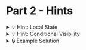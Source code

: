 # Part 2 - Hints

<details>
<summary>💡 Hint: Local State </summary>

If a state is only needed in one component, it should be
kept local inside of that specific component.

```jsx
// bad:
function App() {
  const [showDetails,setShowDetails] = useState(false)
  //...

  <MyComponent showDetails={showDetails} />
}
```

```jsx
// better:
function MyComponent() {
  const [showDetails, setShowDetails] = useState(false);
  //...

  return showDetails ? <MyDetails /> : <MyPreview />;
}
```

</details>

<details>
<summary>💡 Hint: Conditional Visibility </summary>

You can use `ternary operators` inside your jsx:

```jsx
const isOpen = true;
//...
<section>{isOpen ? <p>I am visible!></p> : null}</section>;
```

```jsx
const isOpen = true;
//...
<section>{isOpen && <p>I am visible!></p>}</section>;
```

</details>

<details>
<summary>🔒 Example Solution </summary>
Only check this solution after giving this part a good try!

[🔗 Part 2 Example Solution](https://github.com/neuefische-web-demos/theme-creator-example-solution/tree/part-2)

</details>
